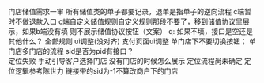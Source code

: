 门店储值需求一审
    所有储值类的单子都要记录，退单是指单子的逆向流程
    c端暂时不做退款入口
    c端自定义储值规则自定义规则那段不要了，移到储值协议里展示，如果b端没有填 则不展示储值协议按钮（文案）
    q: 如果不填，接口是空还是其他什么？  全部规则  ui调整(没对齐)
    支付页面ui调整
    单门店下不要切换按钮；
    单门店多门店的流程
    sid是否为pid有接口？  
    定位失败 手动引导客户选择门店
    没有门店的时候怎么展示
    定位流程尚未确定
    定位逻辑参考陈世力
    链接带的sid为-1不算改商户下的门店